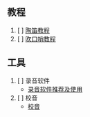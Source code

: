 ## 教程
1. [ ] [陶笛教程](http://tieba.baidu.com/p/3346630413)
2. [ ] [吹口哨教程](https://zh.wikihow.com/%E5%90%B9%E5%8F%A3%E5%93%A8)
## 工具
1. [ ] 录音软件
   - [录音软件推荐及使用](http://tieba.baidu.com/p/4088956829)
2. [ ] 校音
   - [校音](http://tieba.baidu.com/p/4090899646)